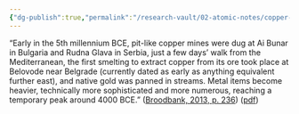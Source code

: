 ```yaml
---
{"dg-publish":true,"permalink":"/research-vault/02-atomic-notes/copper-saw-an-early-emergence-in-serbia-and-bulgaria-around-4000-bce/"}
---
```


“Early in the 5th millennium BCE, pit-like copper mines were dug at Ai Bunar in Bulgaria and Rudna Glava in Serbia, just a few days’ walk from the Mediterranean, the first smelting to extract copper from its ore took place at Belovode near Belgrade (currently dated as early as anything equivalent further east), and native gold was panned in streams. Metal items become heavier, technically more sophisticated and more numerous, reaching a temporary peak around 4000 BCE.” ([Broodbank, 2013, p. 236](zotero://select/library/items/IR54JIQG)) ([pdf](zotero://open-pdf/library/items/85K7BT2G?page=222&annotation=JZY9KMF3))
